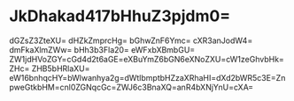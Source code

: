 # JkDhakad417bHhuZ3pjdm0=
dGZsZ3ZteXU=
dHZkZmprcHg=
bGhwZnF6Ymc=
cXR3anJodW4=
dmFkaXlmZWw=
bHh3b3Fla20=
eWFxbXBmbGU=
ZW1jdHVoZGY=cGd4d2t6aGE=eXBuYmZ6bGN6eXNoZXU=cW1zeGhvbHk=ZHc=
ZHB5bHRlaXU=
eW16bnhqcHY=bWlwanhya2g=dWtlbmptbHZzaXRhaHI=dXd2bWR5c3E=ZnpweGtkbHM=cnl0ZGNqcGc=ZWJ6c3BnaXQ=anR4bXNjYnU=cXA=
